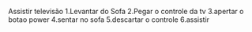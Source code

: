 Assistir televisão
1.Levantar do Sofa
2.Pegar o controle da tv
3.apertar o botao power
4.sentar no sofa
5.descartar o controle
6.assistir
